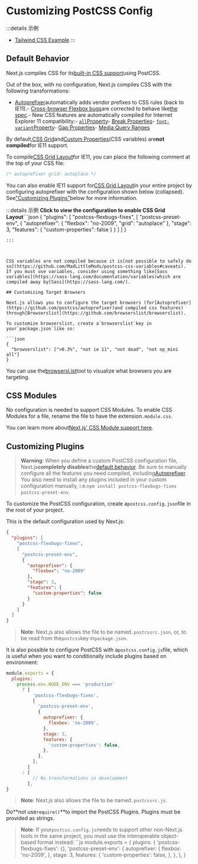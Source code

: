 # Customizing PostCSS Config

:::details 示例
- [Tailwind CSS Example](https://github.com/vercel/next.js/tree/canary/examples/with-tailwindcss)
:::

## Default Behavior

Next.js compiles CSS for its[built-in CSS support](/docs/basic-features/built-in-css-support)using PostCSS.

Out of the box, with no configuration, Next.js compiles CSS with the following transformations:

- [Autoprefixer](https://github.com/postcss/autoprefixer)automatically adds vendor prefixes to CSS rules (back to IE11).- [Cross-browser Flexbox bugs](https://github.com/philipwalton/flexbugs)are corrected to behave like[the spec](https://www.w3.org/TR/css-flexbox-1/).- New CSS features are automatically compiled for Internet Explorer 11 compatibility:- [`all`Property](https://developer.mozilla.org/en-US/docs/Web/CSS/all)- [Break Properties](https://developer.mozilla.org/en-US/docs/Web/CSS/break-after)- [`font-variant`Property](https://developer.mozilla.org/en-US/docs/Web/CSS/font-variant)- [Gap Properties](https://developer.mozilla.org/en-US/docs/Web/CSS/gap)- [Media Query Ranges](https://developer.mozilla.org/en-US/docs/Web/CSS/Media_Queries/Using_media_queries#Syntax_improvements_in_Level_4)

By default,[CSS Grid](https://www.w3.org/TR/css-grid-1/)and[Custom Properties](https://developer.mozilla.org/en-US/docs/Web/CSS/var)(CSS variables) are**not compiled**for IE11 support.

To compile[CSS Grid Layout](https://developer.mozilla.org/en-US/docs/Web/CSS/grid)for IE11, you can place the following comment at the top of your CSS file:

```css
/* autoprefixer grid: autoplace */

```

You can also enable IE11 support for[CSS Grid Layout](https://developer.mozilla.org/en-US/docs/Web/CSS/grid)in your entire project by configuring autoprefixer with the configuration shown below (collapsed).
See["Customizing Plugins"](#customizing-plugins)below for more information.

:::details 示例
**Click to view the configuration to enable CSS Grid Layout**```json
{
  "plugins": [
    "postcss-flexbugs-fixes",
    [
      "postcss-preset-env",
      {
        "autoprefixer": {
          "flexbox": "no-2009",
          "grid": "autoplace"
        },
        "stage": 3,
        "features": {
          "custom-properties": false
        }
      }
    ]
  ]
}

```
:::



CSS variables are not compiled because it is[not possible to safely do so](https://github.com/MadLittleMods/postcss-css-variables#caveats).
If you must use variables, consider using something like[Sass variables](https://sass-lang.com/documentation/variables)which are compiled away by[Sass](https://sass-lang.com/).

## Customizing Target Browsers

Next.js allows you to configure the target browsers (for[Autoprefixer](https://github.com/postcss/autoprefixer)and compiled css features) through[Browserslist](https://github.com/browserslist/browserslist).

To customize browserslist, create a`browserslist`key in your`package.json`like so:

```json
{
  "browserslist": [">0.3%", "not ie 11", "not dead", "not op_mini all"]
}

```

You can use the[browsersl.ist](https://browsersl.ist/?q=%3E0.3%25%2C+not+ie+11%2C+not+dead%2C+not+op_mini+all)tool to visualize what browsers you are targeting.

## CSS Modules

No configuration is needed to support CSS Modules. To enable CSS Modules for a file, rename the file to have the extension`.module.css`.

You can learn more about[Next.js' CSS Module support here](/docs/basic-features/built-in-css-support).

## Customizing Plugins

> **Warning**: When you define a custom PostCSS configuration file, Next.js**completely disables**the[default behavior](#default-behavior).
Be sure to manually configure all the features you need compiled, including[Autoprefixer](https://github.com/postcss/autoprefixer).
You also need to install any plugins included in your custom configuration manually, i.e.`npm install postcss-flexbugs-fixes postcss-preset-env`.

To customize the PostCSS configuration, create a`postcss.config.json`file in the root of your project.

This is the default configuration used by Next.js:

```json
{
  "plugins": [
    "postcss-flexbugs-fixes",
    [
      "postcss-preset-env",
      {
        "autoprefixer": {
          "flexbox": "no-2009"
        },
        "stage": 3,
        "features": {
          "custom-properties": false
        }
      }
    ]
  ]
}

```

> **Note**: Next.js also allows the file to be named`.postcssrc.json`, or, to be read from the`postcss`key in`package.json`.

It is also possible to configure PostCSS with a`postcss.config.js`file, which is useful when you want to conditionally include plugins based on environment:

```js
module.exports = {
  plugins:
    process.env.NODE_ENV === 'production'
      ? [
          'postcss-flexbugs-fixes',
          [
            'postcss-preset-env',
            {
              autoprefixer: {
                flexbox: 'no-2009',
              },
              stage: 3,
              features: {
                'custom-properties': false,
              },
            },
          ],
        ]
      : [
          // No transformations in development
        ],
}

```

> **Note**: Next.js also allows the file to be named`.postcssrc.js`.

Do**not use`require()`**to import the PostCSS Plugins. Plugins must be provided as strings.

> **Note**: If your`postcss.config.js`needs to support other non-Next.js tools in the same project, you must use the interoperable object-based format instead:```js
module.exports = {
  plugins: {
    'postcss-flexbugs-fixes': {},
    'postcss-preset-env': {
      autoprefixer: {
        flexbox: 'no-2009',
      },
      stage: 3,
      features: {
        'custom-properties': false,
      },
    },
  },
}

```
